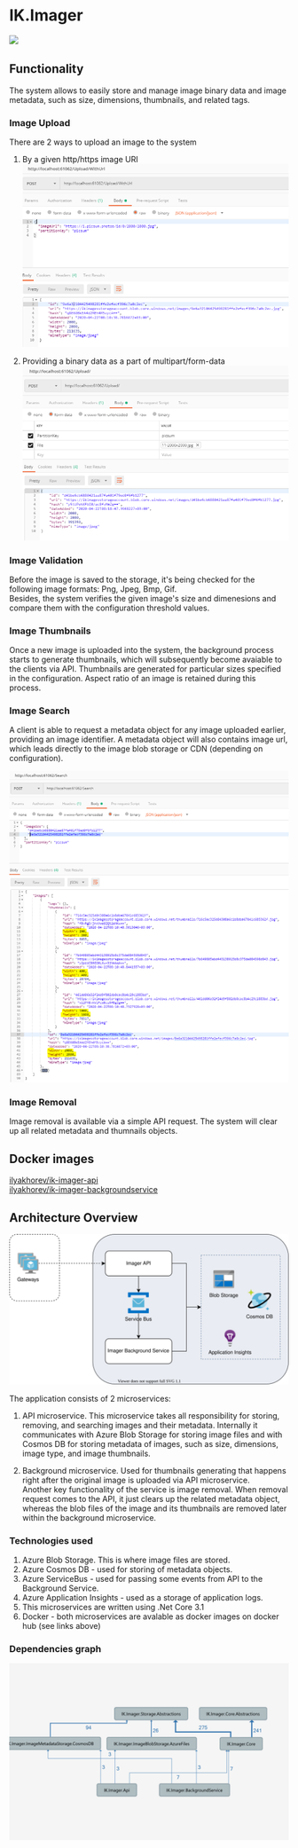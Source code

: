 # IK.Imager

![](https://github.com/ilya-khorev/IK.Imager/workflows/Build/badge.svg)

## Functionality
The system allows to easily store and manage image binary data and image metadata, such as size, dimensions, thumbnails, and related tags.

### Image Upload
There are 2 ways to upload an image to the system
1) By a given http/https image URI
![](docs/UploadImageWithUrlRequest.png)

2) Providing a binary data as a part of multipart/form-data
![](docs/UploadImageRequest.png)

### Image Validation
Before the image is saved to the storage, it's being checked for the following image formats: Png, Jpeg, Bmp, Gif.  
Besides, the system verifies the given image's size and dimenesions and compare them with the configuration threshold values.

### Image Thumbnails
Once a new image is uploaded into the system, the background process starts to generate thumbnails, which will subsequently become avaiable to the clients via API. Thumbnails are generated for particular sizes specified in the configuration. Aspect ratio of an image is retained during this process.

### Image Search
A client is able to request a metadata object for any image uploaded earlier, providing an image identifier. 
A metadata object will also contains image url, which leads directly to the image blob storage or CDN (depending on configuration).

![](docs/GetImageRequest.png)

### Image Removal
Image removal is available via a simple API request. The system will clear up all related metadata and thumnails objects.

## Docker images
[ilyakhorev/ik-imager-api](https://hub.docker.com/r/ilyakhorev/ik-imager-api)  
[ilyakhorev/ik-imager-backgroundservice](https://hub.docker.com/r/ilyakhorev/ik-imager-backgroundservice)

## Architecture Overview
![](docs/Architecture.svg)

The application consists of 2 microservices:
1) API microservice.
This microservice takes all responsibility for storing, removing, and searching images and their metadata.
Internally it communicates with Azure Blob Storage for storing image files and with Cosmos DB for storing metadata of images, such as size, dimensions, image type, and image thumbnails.

2) Background microservice. 
Used for thumbnails generating that happens right after the original image is uploaded via API microservice.  
Another key functionality of the service is image removal. When removal request comes to the API, it just clears up the related metadata object, whereas the blob files of the image and its thumbnails are removed later within the background microservice.

### Technologies used
1) Azure Blob Storage. This is where image files are stored.
2) Azure Cosmos DB - used for storing of metadata objects.
3) Azure ServiceBus - used for passing some events from API to the Background Service.
4) Azure Application Insights - used as a storage of application logs.
4) This microservices are written using .Net Core 3.1
5) Docker - both microservices are avalable as docker images on docker hub (see links above)

### Dependencies graph
![](docs/DependenciesGraph.png)
